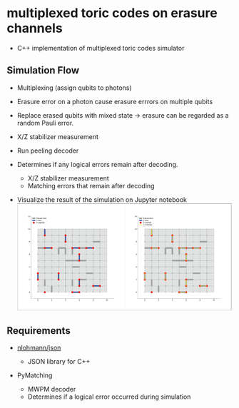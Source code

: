# multiplexed toric codes on erasure channels
- C++ implementation of multiplexed toric codes simulator
  
## Simulation Flow
- Multiplexing (assign qubits to photons)
- Erasure error on a photon cause erasure errrors on multiple qubits
- Replace erased qubits with mixed state -> erasure can be regarded as a random Pauli error.
- X/Z stabilizer measurement
- Run peeling decoder
- Determines if any logical errors remain after decoding.
  - X/Z stabilizer measurement
  - Matching errors that remain after decoding

- Visualize the result of the simulation on Jupyter notebook
![vis_toric](ten_ten_toric.png)

## Requirements
- [nlohmann/json](https://github.com/nlohmann/json)
  - JSON library for C++

- PyMatching
  - MWPM decoder
  - Determines if a logical error occurred during simulation